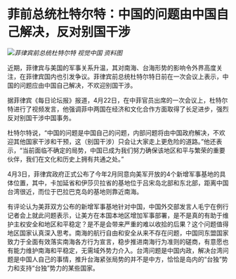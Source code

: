 # 菲前总统杜特尔特：中国的问题由中国自己解决，反对别国干涉

![](https://inews.gtimg.com/om_bt/O8lWhVYpO_AkstIcAbG7gnbbMw4IaO6XjqClx8-7gMXrEAA/1000)_菲律宾前总统杜特尔特
视觉中国 资料图_

近期，菲律宾与美国的军事关系升温，其对南海、台海形势的影响令外界高度关注，在菲律宾国内也引发争议。菲律宾前总统杜特尔特日前在一次会议上表示，中国的问题应由中国自己解决，不欢迎别国干涉。

据菲律宾《每日论坛报》报道，4月22日，在中菲官员出席的一次会议上，杜特尔特进行了视频发言，他强调菲中两国在经济和文化合作方面取得了长足进步，强烈反对别国干涉中国事务。

杜特尔特说，“中国的问题是中国自己的问题，内部问题将由中国政府解决，不欢迎其他国家干涉和干预，这（别国干涉）只会让大家走上更危险的道路。”他还表示，“当前面临不确定的局势，中国已成为我们努力确保该地区和平与繁荣的重要伙伴，我们在文化和历史上拥有共通之处。”

4月3日，菲律宾政府正式公布了今年2月同意向美军开放的4个新增军事基地的具体位置，其中，卡加延省和伊莎贝拉省的基地位于吕宋岛北部和东北部，距离中国台湾很近，而位于巴拉巴克岛的基地则靠近南海。

有评论认为美菲双方公布的新增军事基地针对中国，中国外交部发言人毛宁在例行记者会上就此问题表示，让美方在本国本地区增加军事部署，是不是真的有助于维护主权安全和地区和平稳定？是不是会带来严重的难以收拾的后果？这个问题值得地区国家认真深入思考。南海的航行自由和安全从来不存在问题，中国同东盟国家致力于全面有效落实南海各方行为宣言，稳步推进南海行为准则的磋商，有意愿也有能力维护南海和平稳定，无需域外势力介入。台湾问题是中国内政，解决台湾问题是中国人自己的事情，推升台海紧张局势的并不是中方，恰恰是岛内的“台独”势力和支持“台独”势力的某些国家。

